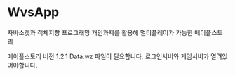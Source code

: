 # WvsApp

자바소켓과 객체지향 프로그래밍 개인과제를 활용해 멀티플레이가 가능한 메이플스토리

메이플스토리 버전 1.2.1 Data.wz 파일이 필요합니다.
로그인서버와 게임서버가 열려있어야합니다.
